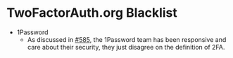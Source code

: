 TwoFactorAuth.org Blacklist
=================

- 1Password
    - As discussed in [#585][1password], the 1Password team has been responsive
      and care about their security, they just disagree on the definition of
      2FA.

[1password]: https://github.com/2factorauth/twofactorauth/issues/585
